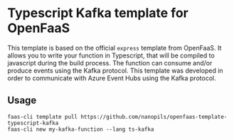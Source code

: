 <!-- @format -->

# Typescript Kafka template for OpenFaaS

This template is based on the official `express` template from OpenFaaS. It allows you to write your function in Typescript, that will be compiled to javascript during the build process. The function can consume and/or produce events using the Kafka protocol. This template was developed in order to communicate with Azure Event Hubs using the Kafka protocol.

## Usage

```shell
faas-cli template pull https://github.com/nanopils/openfaas-template-typescript-kafka
faas-cli new my-kafka-function --lang ts-kafka
```
